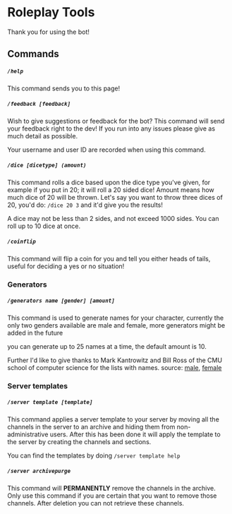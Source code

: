 # Roleplay Tools
Thank you for using the bot!

## Commands

##### `/help`
This command sends you to this page!

##### `/feedback [feedback]`
Wish to give suggestions or feedback for the bot? This command will send your feedback right to the dev! If you run into any issues please give as much detail as possible.

Your username and user ID are recorded when using this command.

##### ``/dice [dicetype] (amount)``
This command rolls a dice based upon the dice type you've given, for example if you put in 20; it will roll a 20 sided dice!
Amount means how much dice of 20 will be thrown. Let's say you want to throw three dices of 20, you'd do: `/dice 20 3` and it'd give you the results!

A dice may not be less than 2 sides, and not exceed 1000 sides. You can roll up to 10 dice at once.
##### `/coinflip`
This command will flip a coin for you and tell you either heads of tails, useful for deciding a yes or no situation!
### Generators
##### `/generators name [gender] [amount]`
This command is used to generate names for your character, currently the only two genders available are male and female, more generators might be added in the future

you can generate up to 25 names at a time, the default amount is 10.

Further I'd like to give thanks to Mark Kantrowitz and Bill Ross  of the CMU school of computer science for the lists with names.
source: [male](https://www.cs.cmu.edu/Groups/AI/areas/nlp/corpora/names/male.txt), [female](https://www.cs.cmu.edu/Groups/AI/areas/nlp/corpora/names/female.txt)
### Server templates
##### `/server template [template]`
This command applies a server template to your server by moving all the channels in the server to an archive and hiding them from non-administrative users. After this has been done it will apply the template to the server by creating the channels and sections.

You can find the templates by doing `/server template help`
##### `/server archivepurge`
This command will **PERMANENTLY** remove the channels in the archive. Only use this command if you are certain that you want to remove those channels. After deletion you can not retrieve these channels.





